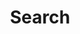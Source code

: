 ---
title: "Search"
slug: "search"
layout: "search"
outputs:
    - html
    - json
menu:
    main:
        weight: 50
        params: 
            icon: search
---